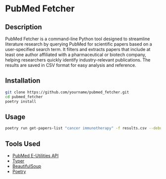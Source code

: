 # PubMed Fetcher

## Description
PubMed Fetcher is a command-line Python tool designed to streamline literature research by querying PubMed for scientific papers based on a user-specified search term. It filters and extracts papers that include at least one author affiliated with a pharmaceutical or biotech company, helping researchers quickly identify industry-relevant publications. The results are saved in CSV format for easy analysis and reference.
## Installation

```bash
git clone https://github.com/yourname/pubmed_fetcher.git
cd pubmed_fetcher
poetry install
```

## Usage

```bash
poetry run get-papers-list "cancer immunotherapy" -f results.csv --debug
```

## Tools Used

- [PubMed E-Utilities API](https://www.ncbi.nlm.nih.gov/books/NBK25501/)
- [Typer](https://typer.tiangolo.com/)
- [BeautifulSoup](https://www.crummy.com/software/BeautifulSoup/)
- [Poetry](https://python-poetry.org/)
